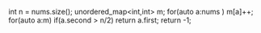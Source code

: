 int n = nums.size();
unordered_map<int,int> m;
for(auto a:nums ) m[a]++;
for(auto a:m)
if(a.second > n/2) return a.first;
return -1;
